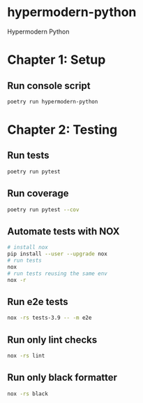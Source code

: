 # hypermodern-python
Hypermodern Python


# Chapter 1: Setup

## Run console script
```bash
poetry run hypermodern-python
```

# Chapter 2: Testing

## Run tests
```bash
poetry run pytest
```

## Run coverage
```bash
poetry run pytest --cov
```

## Automate tests with NOX
```bash
# install nox
pip install --user --upgrade nox
# run tests
nox
# run tests reusing the same env
nox -r
```

## Run e2e tests
```bash
nox -rs tests-3.9 -- -m e2e
```

## Run only lint checks
```bash
nox -rs lint
```

## Run only black formatter
```bash
nox -rs black
```
